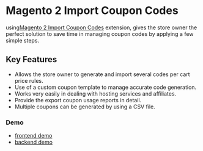 <body>
	<main>
		<div class="content-wrapper">
			<div class="content-inner">
				<h1>Magento 2 Import Coupon Codes</h1>
				<p>using<a href="https://www.mageants.com/import-coupon-codes-for-magento-2.html">Magento 2 Import Coupon Codes</a> extension, gives the store owner the perfect solution to save time in managing coupon codes by applying a few simple steps.</p>
				
<div class="features-wrapper">
					<h2>Key Features</h2>
					<ul>
						<li>Allows the store owner to generate and import several codes per cart price rules.</li>
						<li>Use of a custom coupon template to manage accurate code generation.</li>
						<li>Works very easily in dealing with hosting services and affiliates.</li>
						<li>Provide the export coupon usage reports in detail.</li>
						<li>Multiple coupons can be generated by using a CSV file.</li>
					</ul>
				</div>
				<div class="more-features">
					<h3>Demo</h3>
					<ul>
						<li><a href="http://importcoupon.demo13.b7fb87dd732790222.temporary.link/gear/bags.html">frontend demo</a></li>
						<li><a href="https://demo13.b7fb87dd732790222.temporary.link/adminsession?un=importcoupon&ps=admin123">backend demo</a></li>
					</ul>
				</div>
			</div>
		</div>
	</main>
</body>
</html>
